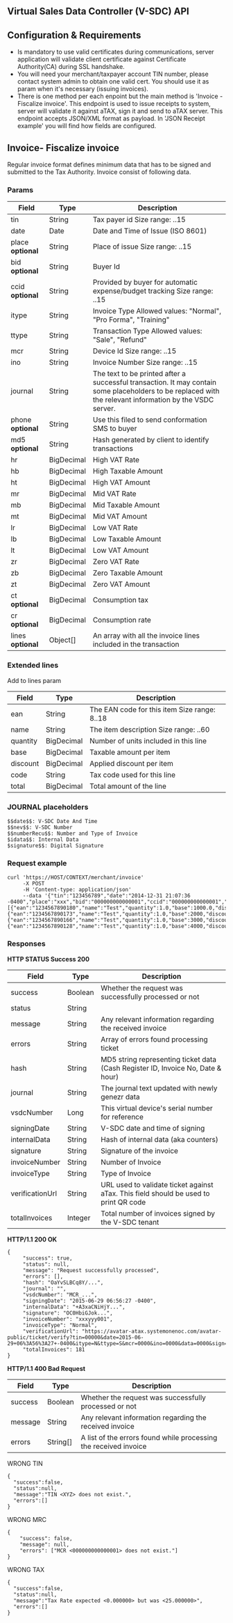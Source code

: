 ## Virtual Sales Data Controller (V-SDC) API

## Configuration & Requirements
- Is mandatory to use valid certificates during communications, server application will validate client certificate against Certificate Authority(CA) during SSL handshake.
- You will need your merchant/taxpayer account TIN number, please contact system admin to obtain one valid cert. You should use it as param when it's necessary (issuing invoices).
- There is one method per each enpoint but the main method is 'Invoice - Fiscalize invoice'. This endpoint is used to issue receipts to system, server will validate it against aTAX, sign it and send to aTAX server. This endpoint accepts JSON/XML format as payload. In 'JSON Receipt example' you will find how fields are configured.

## Invoice- Fiscalize invoice
Regular invoice format defines minimum data that has to be signed and submitted to the Tax Authority. Invoice consist of following data.

### Params

Field | Type | Description
------------ | ------------ | -------------
tin | String | Tax payer id Size range: ..15
date | Date | Date and Time of Issue (ISO 8601)
place **optional** | String | Place of issue Size range: ..15
bid **optional** | String | Buyer Id
ccid **optional** | String | Provided by buyer for automatic expense/budget tracking Size range: ..15
itype | String | Invoice Type Allowed values: "Normal", "Pro Forma", "Training"
ttype | String | Transaction Type Allowed values: "Sale", "Refund"
mcr | String | Device Id Size range: ..15
ino | String | Invoice Number Size range: ..15
journal | String | The text to be printed after a successful transaction. It may contain some placeholders to be replaced with the relevant information by the VSDC server.
phone **optional** | String | Use this filed to send conformation SMS to buyer
md5 **optional** | String | Hash generated by client to identify transactions
hr | BigDecimal | High VAT Rate
hb | BigDecimal | High Taxable Amount
ht | BigDecimal | High VAT Amount
mr | BigDecimal | Mid VAT Rate
mb | BigDecimal | Mid Taxable Amount
mt | BigDecimal | Mid VAT Amount
lr | BigDecimal | Low VAT Rate
lb | BigDecimal | Low Taxable Amount
lt | BigDecimal | Low VAT Amount
zr | BigDecimal | Zero VAT Rate
zb | BigDecimal | Zero Taxable Amount
zt | BigDecimal | Zero VAT Amount
ct **optional** | BigDecimal | Consumption tax
cr **optional** | BigDecimal | Consumption rate
lines **optional** | Object[] | An array with all the invoice lines included in the transaction


### Extended lines
Add to lines param

Field | Type | Description
------------ | ------------ | -------------
ean | String | The EAN code for this item Size range: 8..18
name | String | The item description Size range: ..60
quantity | BigDecimal | Number of units included in this line
base | BigDecimal | Taxable amount per item
discount | BigDecimal | Applied discount per item
code | String | Tax code used for this line
total | BigDecimal | Total amount of the line


### JOURNAL placeholders
```
$$date$$: V-SDC Date And Time 
$$nev$$: V-SDC Number 
$$numberRecu$$: Number and Type of Invoice 
$idata$$: Internal Data 
$signature$$: Digital Signature
```

### Request example
```
curl 'https://HOST/CONTEXT/merchant/invoice'
     -X POST
     -H 'Content-type: application/json'
     --data '{"tin":"123456789","date":"2014-12-31 21:07:36 -0400","place":"xxx","bid":"000000000000001","ccid":"000000000000001","itype":"Training","ttype":"Sale","mcr":"777777777","ino":"xxxxxxxxxxxxxxx","hr":0,"hb":1000,"ht":0,"mr":18,"mb":2000,"mt":360,"lr":16,"lb":3000,"lt":480,"zr":32,"zb":4000,"zt":1280,"lines":[{"ean":"1234567890180","name":"Test","quantity":1.0,"base":1000.0,"discount":0.0,"code":"A","total":1000.0},{"ean":"1234567890173","name":"Test","quantity":1.0,"base":2000,"discount":0.0,"code":"B","total":2360.0},{"ean":"1234567890166","name":"Test","quantity":1.0,"base":3000,"discount":0.0,"code":"C","total":3480.0},{"ean":"1234567890128","name":"Test","quantity":1.0,"base":4000,"discount":0.0,"code":"D","total":5280.0}]}'
 ```
     
### Responses
**HTTP STATUS Success 200**

Field | Type | Description
------------ | ------------ | -------------
success | Boolean | Whether the request was successfully processed or not
status | String | 
message | String | Any relevant information regarding the received invoice
errors | String | Array of errors found processing ticket
hash | String | MD5 string representing ticket data (Cash Register ID, Invoice No, Date & hour)
journal | String | The journal text updated with newly genezr data
vsdcNumber | Long | This virtual device's serial number for reference
signingDate | String | V-SDC date and time of signing
internalData | String | Hash of internal data (aka counters)
signature | String | Signature of the invoice
invoiceNumber | String | Number of Invoice
invoiceType | String | Type of Invoice
verificationUrl | String | URL used to validate ticket against aTax. This field should be used to print QR code
totalInvoices | Integer | Total number of invoices signed by the V-SDC tenant

**HTTP/1.1 200 OK**

```
{
     "success": true,
     "status": null,
     "message": "Request successfully processed",
     "errors": [],
     "hash": "OaYvSLBCq8Y/...",
     "journal": "",
     "vsdcNumber": "MCR_...",
     "signingDate": "2015-06-29 06:56:27 -0400",
     "internalData": "+A3xaCNiHjY...",
     "signature": "OC0HbiGJok...",
     "invoiceNumber": "xxxyyy001",
     "invoiceType": "Normal",
     "verificationUrl": "https://avatar-atax.systemonenoc.com/avatar-public/ticket/verify?tin=00000&date=2015-06-29+06%3A56%3A27+-0400&itype=N&ttype=S&mcr=0000&ino=0000&data=0000&sign=0000&hb=100&mr=18&lr=16&lb=21.55&lt=3.45&zr=32",
     "totalInvoices": 181
}
```
**HTTP/1.1 400 Bad Request**

Field | Type | Description
------------ | ------------ | -------------
success | Boolean | Whether the request was successfully processed or not
message | String | Any relevant information regarding the received invoice
errors | String[] | A list of the errors found while processing the received invoice

WRONG TIN
```
{
  "success":false,
  "status":null,
  "message":"TIN <XYZ> does not exist.",
  "errors":[]
}
```

WRONG MRC
```
{
    "success": false,
    "message": null,
    "errors": ["MCR <000000000000001> does not exist."]
}
```

WRONG TAX
```
{
  "success":false,
  "status":null,
  "message":"Tax Rate expected <0.000000> but was <25.000000>",
  "errors":[] 
}
```
